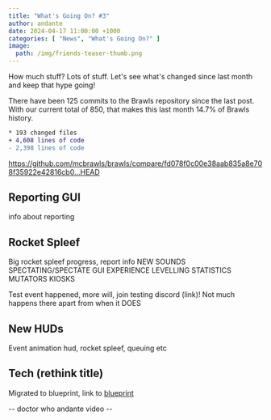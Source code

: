 ```yaml
---
title: "What's Going On? #3"
author: andante
date: 2024-04-17 11:00:00 +1000
categories: [ "News", "What's Going On?" ]
image:
  path: /img/friends-teaser-thumb.png
---
```


How much stuff? Lots of stuff. Let's see what's changed since last month and keep that hype going!

There have been 125 commits to the Brawls repository since the last post. With our current total of 850, that makes this last month 14.7% of Brawls history.

```diff
* 193 changed files
+ 4,608 lines of code
- 2,398 lines of code
```

https://github.com/mcbrawls/brawls/compare/fd078f0c00e38aab835a8e708f35922e42816cb0...HEAD

## <EMOJI> Reporting GUI

info about reporting

## <EMOJI> Rocket Spleef

Big rocket spleef progress, report info
NEW SOUNDS
SPECTATING/SPECTATE GUI
EXPERIENCE
LEVELLING
STATISTICS
MUTATORS
KIOSKS

Test event happened, more will, join testing discord (link)! Not much happens there apart from when it DOES

## <EMOJI> New HUDs

Event animation hud, rocket spleef, queuing etc

## <EMOJI> Tech (rethink title)

Migrated to blueprint, link to [blueprint](https://github.com/mcbrawls/blueprint)

-- doctor who andante video --

